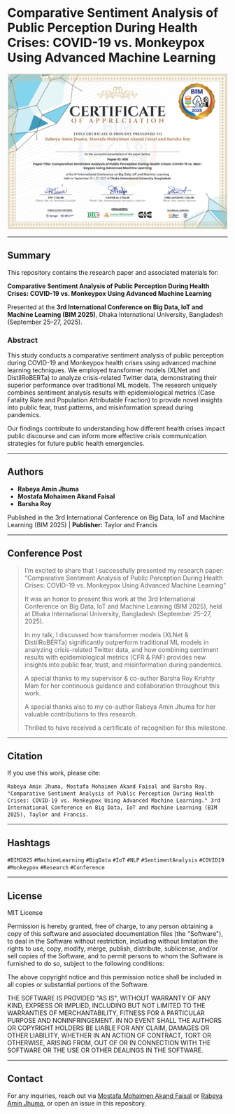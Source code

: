 # Comparative Sentiment Analysis of Public Perception During Health Crises: COVID-19 vs. Monkeypox Using Advanced Machine Learning

![Certificate of Appreciation](certificate-of-appreciation.png)

---

## Summary

This repository contains the research paper and associated materials for:

**Comparative Sentiment Analysis of Public Perception During Health Crises: COVID-19 vs. Monkeypox Using Advanced Machine Learning**

Presented at the **3rd International Conference on Big Data, IoT and Machine Learning (BIM 2025)**, Dhaka International University, Bangladesh (September 25–27, 2025).

### Abstract

This study conducts a comparative sentiment analysis of public perception during COVID-19 and Monkeypox health crises using advanced machine learning techniques. We employed transformer models (XLNet and DistilRoBERTa) to analyze crisis-related Twitter data, demonstrating their superior performance over traditional ML models. The research uniquely combines sentiment analysis results with epidemiological metrics (Case Fatality Rate and Population Attributable Fraction) to provide novel insights into public fear, trust patterns, and misinformation spread during pandemics.

Our findings contribute to understanding how different health crises impact public discourse and can inform more effective crisis communication strategies for future public health emergencies.

---

## Authors

- **Rabeya Amin Jhuma**
- **Mostafa Mohaimen Akand Faisal**
- **Barsha Roy**

Published in the 3rd International Conference on Big Data, IoT and Machine Learning (BIM 2025) | **Publisher:** Taylor and Francis

---

## Conference Post

> I’m excited to share that I successfully presented my research paper:
> “Comparative Sentiment Analysis of Public Perception During Health Crises: COVID-19 vs. Monkeypox Using Advanced Machine Learning”
>
> It was an honor to present this work at the 3rd International Conference on Big Data, IoT and Machine Learning (BIM 2025), held at Dhaka International University, Bangladesh (September 25–27, 2025).
>
> In my talk, I discussed how transformer models (XLNet & DistilRoBERTa) significantly outperform traditional ML models in analyzing crisis-related Twitter data, and how combining sentiment results with epidemiological metrics (CFR & PAF) provides new insights into public fear, trust, and misinformation during pandemics.
>
> A special thanks to my supervisor & co-author Barsha Roy Krishty Mam for her continuous guidance and collaboration throughout this work.
>
> A special thanks also to my co-author Rabeya Amin Jhuma for her valuable contributions to this research.
>
> Thrilled to have received a certificate of recognition for this milestone.

---

## Citation

If you use this work, please cite:

```
Rabeya Amin Jhuma, Mostafa Mohaimen Akand Faisal and Barsha Roy. "Comparative Sentiment Analysis of Public Perception During Health Crises: COVID-19 vs. Monkeypox Using Advanced Machine Learning." 3rd International Conference on Big Data, IoT and Machine Learning (BIM 2025), Taylor and Francis.
```

---

## Hashtags

`#BIM2025` `#MachineLearning` `#BigData` `#IoT` `#NLP` `#SentimentAnalysis` `#COVID19` `#Monkeypox` `#Research` `#Conference`

---

## License

MIT License

Permission is hereby granted, free of charge, to any person obtaining a copy
of this software and associated documentation files (the "Software"), to deal
in the Software without restriction, including without limitation the rights
to use, copy, modify, merge, publish, distribute, sublicense, and/or sell
copies of the Software, and to permit persons to whom the Software is
furnished to do so, subject to the following conditions:

The above copyright notice and this permission notice shall be included in all
copies or substantial portions of the Software.

THE SOFTWARE IS PROVIDED "AS IS", WITHOUT WARRANTY OF ANY KIND, EXPRESS OR
IMPLIED, INCLUDING BUT NOT LIMITED TO THE WARRANTIES OF MERCHANTABILITY,
FITNESS FOR A PARTICULAR PURPOSE AND NONINFRINGEMENT. IN NO EVENT SHALL THE
AUTHORS OR COPYRIGHT HOLDERS BE LIABLE FOR ANY CLAIM, DAMAGES OR OTHER
LIABILITY, WHETHER IN AN ACTION OF CONTRACT, TORT OR OTHERWISE, ARISING FROM,
OUT OF OR IN CONNECTION WITH THE SOFTWARE OR THE USE OR OTHER DEALINGS IN THE
SOFTWARE.

---

## Contact

For any inquiries, reach out via [Mostafa Mohaimen Akand Faisal](https://www.linkedin.com/in/mostafa-mohaimen-akand-faisal/) or [Rabeya Amin Jhuma](https://www.linkedin.com/in/rabeya-amin-jhuma-6944b3387/), or open an issue in this repository.
